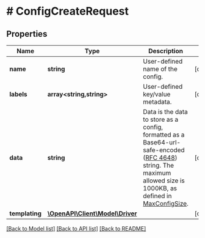 # # ConfigCreateRequest

## Properties

Name | Type | Description | Notes
------------ | ------------- | ------------- | -------------
**name** | **string** | User-defined name of the config. | [optional]
**labels** | **array<string,string>** | User-defined key/value metadata. | [optional]
**data** | **string** | Data is the data to store as a config, formatted as a Base64-url-safe-encoded ([RFC 4648](https://tools.ietf.org/html/rfc4648#section-5)) string. The maximum allowed size is 1000KB, as defined in [MaxConfigSize](https://pkg.go.dev/github.com/moby/swarmkit/v2@v2.0.0-20250103191802-8c1959736554/manager/controlapi#MaxConfigSize). | [optional]
**templating** | [**\OpenAPI\Client\Model\Driver**](Driver.md) |  | [optional]

[[Back to Model list]](../../README.md#models) [[Back to API list]](../../README.md#endpoints) [[Back to README]](../../README.md)
